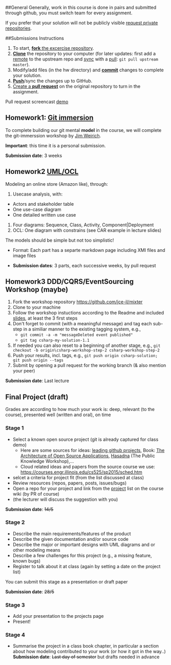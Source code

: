##General
Generally, work in this course is done in pairs and submitted through github, you must switch team for every assignment.

If you prefer that your solution will not be publicly visible [request private repositories][private-repos].


##Submissions Instructions
1. To start, [**fork** the excercise repository][forking].
1. [**Clone**][ref-clone] the repository to your computer (for later updates: first add a [remote][config-remote] to the upstream repo and [sync][sync-remote] with a [pull][ref-pull]:  ```git pull upstream master```).
1. Modify/add files (in the hw directory) and [**commit**][ref-commit] changes to complete your solution.
1. [**Push**][ref-push]/sync the changes up to GitHub.
1. [Create a **pull request**][pull-request] on the original repository to turn in the assignment.

Pull request screencast [demo](http://screencast-o-matic.com/watch/coe3IEeMDa)

## Homework1: [Git immersion](https://github.com/jce-il/git-immersion)
To complete building our git mental **model** in the course, we will complete the git-immerssion workshop by [Jim Weirich](https://github.com/jimweirich). 

**Important**: this time it is a personal submission.

**Submission date**: 3 weeks

## Homework2 [UML/OCL](https://github.com/jce-il/sw-modeling-2016b-uml)

Modeling an online store (Amazon like), through:

1. Usecase analysis, with: 
  - Actors and stakeholder table
  - One use-case diagram
  - One detailed written use case
1. Four diagrams: Sequence, Class, Activity, Component|Deployment
1. OCL: One diagram with constrains (see CAR example in lecture slides)

The models should be simple but not too simplistic!

- Format: Each part has a separte markdown page including XMI files and image files

- **Submission dates**: 3 parts, each successive weeks, by pull request

## Homework3 DDD/CQRS/EventSourcing Workshop (maybe)    
1. Fork the workshop repository https://github.com/jce-il/mixter
1. Clone to your machine
1. Follow the workshop instuctions according to the Readme and included [slides](https://github.com/jce-il/mixter/blob/Slide/slide.pdf), at least the 3 first steps
1. Don't forget to commit (with a meaningful message) and tag each sub-step in a similiar manner to the existing tagging system, e.g., 
    - ```git commit -a -m "messageDeleted event published"```
    - ```git tag csharp-my-solution-1.1```
1. If needed you can also reset to a beginning of another stage, e.g., ```git checkout -b origin\csharp-workshop-step-2 csharp-workshop-step-2```
1. Push your results, incl. tags, e.g., ```git push origin csharp-solution; git push origin --tags```
1. Submit by opening a pull request for the working branch (& also mention your peer)

**Submission date**: Last lecture

## Final Project (draft)

Grades are according to how much your work is: deep, relevant (to the course), presented well (written and oral), on time

### Stage 1
- Select a known open source project (git is already captured for class demo)
  - Here are some sources for ideas: [leading github projects](https://github.com/showcases), Book: [The Architecture of Open Source Applications](http://www.aosabook.org/en/index.html), [Hasadna](http://www.hasadna.org.il/projects/) (The Public Knowledge Workshop),...
  - Cloud related ideas and papers from the source course we use: https://courses.engr.illinois.edu/cs525/sp2015/sched.htm 
- selcet a criteria for project fit (from the list discussed at class)
- Review resources (repos, papers, posts, issues/bugs)
- Open a repo for your project and link from the [project](Projects.md) list on the course wiki (by PR of course)
- (the lecturer will discuss the suggestion with you)

**Submission date**: ~~14/5~~

### Stage 2
- Describe the main requirements/features of the product
- Describe the given documentation and/or source code
- Describe the major or important designs with UML diagrams and or other modeling means
- Describe a few challenges for this project (e.g., a missing feature, known bugs)
- Register to talk about it at class (again by setting a date on the project list)

You can submit this stage as a presentation or draft paper

**Submission date**: ~~28/5~~

### Stage 3
- Add your presentation to the projects page 
- Present!

### Stage 4

- Summarise the project in a class book chapter, in particular a section about how modeling contributed to your work (or how it got in the way..)
**Submission date**: ~~Last day of semester~~ but drafts needed in advance


<!-- Links -->
[private-repos]: /guide/private_repos
[help-add-to-team]: https://help.github.com/articles/adding-organization-members-to-a-team
[forking]: https://guides.github.com/activities/forking/
[ref-clone]: http://gitref.org/creating/#clone
[ref-commit]: http://gitref.org/basic/#commit
[ref-push]: http://gitref.org/remotes/#push
[ref-pull]: http://gitref.org/remotes/#pull
[pull-request]: https://help.github.com/articles/creating-a-pull-request
[config-remote]: https://help.github.com/articles/configuring-a-remote-for-a-fork/
[sync-remote]: https://help.github.com/articles/syncing-a-fork/

